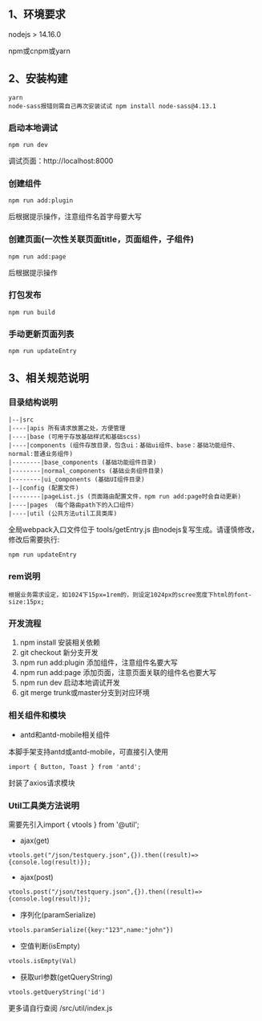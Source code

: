 ## 1、环境要求

nodejs > 14.16.0

npm或cnpm或yarn

## 2、安装构建

```
yarn
node-sass报错则需自己再次安装试试 npm install node-sass@4.13.1
```

### 启动本地调试

```
npm run dev
```

调试页面：http://localhost:8000

### 创建组件

```
npm run add:plugin
```

后根据提示操作，注意组件名首字母要大写


### 创建页面(一次性关联页面title，页面组件，子组件)

```
npm run add:page
```

后根据提示操作


### 打包发布

```
npm run build
```

### 手动更新页面列表

```
npm run updateEntry
```

## 3、相关规范说明

### 目录结构说明

```
|--|src
|----|apis 所有请求放置之处，方便管理
|----|base (可用于存放基础样式和基础scss)
|----|components (组件存放目录，包含ui：基础ui组件、base：基础功能组件、normal:普通业务组件)
|--------|base_components (基础功能组件目录)
|--------|normal_components (基础业务组件目录)
|--------|ui_components (基础UI组件目录)
|--|config (配置文件) 
|--------|pageList.js (页面路由配置文件，npm run add:page时会自动更新)
|----|pages （每个路由path下的入口组件） 
|----|util (公共方法util工具类库)
```

全局webpack入口文件位于 tools/getEntry.js 由nodejs复写生成。请谨慎修改，修改后需要执行:

```
npm run updateEntry
```

### rem说明
`
根据业务需求设定，如1024下15px=1rem的，则设定1024px的scree宽度下html的font-size:15px;
`

### 开发流程

1. npm install 安装相关依赖
2. git checkout 新分支开发
3. npm run add:plugin 添加组件，注意组件名要大写
4. npm run add:page 添加页面，注意页面关联的组件名也要大写
5. npm run dev 启动本地调试开发
6. git merge trunk或master分支到对应环境

### 相关组件和模块

* antd和antd-mobile相关组件

本脚手架支持antd或antd-mobile，可直接引入使用

```
import { Button, Toast } from 'antd';
```
封装了axios请求模块

### Util工具类方法说明

需要先引入import { vtools } from '@util';

* ajax(get)

```
vtools.get("/json/testquery.json",{}).then((result)=>{console.log(result)});
```

* ajax(post)

```
vtools.post("/json/testquery.json",{}).then((result)=>{console.log(result)});
```

* 序列化(paramSerialize)

```
vtools.paramSerialize({key:"123",name:"john"})
```

* 空值判断(isEmpty)

```
vtools.isEmpty(Val)
```

* 获取url参数(getQueryString)

```
vtools.getQueryString('id')
```

更多请自行查阅 /src/util/index.js